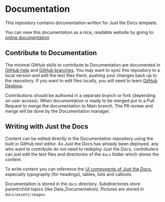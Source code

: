 # Documentation

This repository contains documentation written for Just the Docs template.

You can view this documentation as a nice, readable website by going to: [online documentation](https://climatesmartagcollab.github.io/Documentation/)

## Contribute to Documentation

The minimal GitHub skills to contribute to Documentation are documented in [GitHub help](https://climatesmartagcollab.github.io/Documentation/github/) and [GitHub branches](https://climatesmartagcollab.github.io/Documentation/github/branches.html). You may want to sync this repository to a local version and edit the text files there, pushing your changes back up to the repository. If you want to edit files locally, you will need to learn [GitHub Desktop](https://climatesmartagcollab.github.io/Documentation/github/githubdesktop.html).

Contributions should be authored in a separate branch or fork (depending on user access). When documentation is ready to be merged put in a Pull Request to merge the documentation to Main branch. The PR review and merge will be done by the Documentation manager. 

## Writing with Just the Docs

Content can be edited directly in the Documentation repository using the built in GitHub text editor. As Just the Docs has already been deployed, any who want to contribute do not need to redeploy Just the Docs, contributers can just edit the text files and directories of the `docs` folder which stores the content. 

To write content you can reference the [UI components of Just the Docs](https://just-the-docs.com/docs/ui-components/), especially typography (for headings), tables, lists and callouts.

Documentation is stored in the `docs` directory. Subdirectories store parent/child topics (like Data_Documentation). Pictures are stored in `docs/assets/images`.
